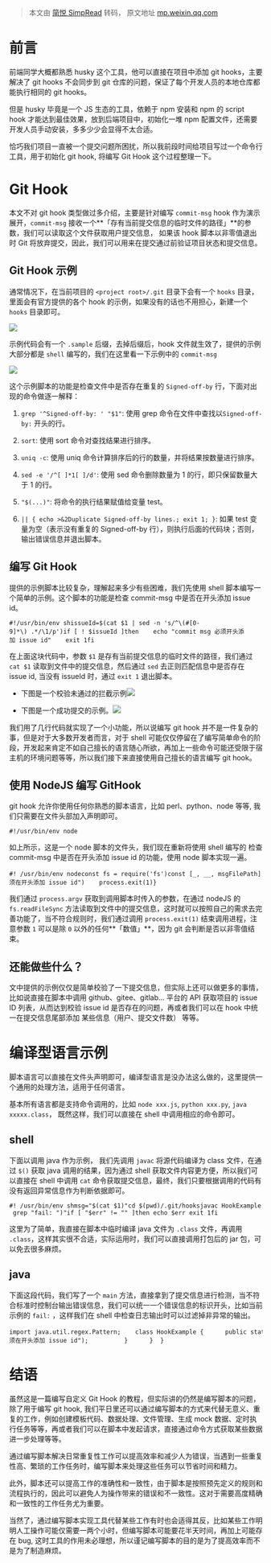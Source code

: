 > 本文由 [简悦 SimpRead](http://ksria.com/simpread/) 转码， 原文地址 [mp.weixin.qq.com](https://mp.weixin.qq.com/s/DAF1V80bJaV4glM0xOPPog)

前言
==

前端同学大概都熟悉 husky 这个工具，他可以直接在项目中添加 git hooks，主要解决了 git hooks 不会同步到 git 仓库的问题，保证了每个开发人员的本地仓库都能执行相同的 git hooks。

但是 husky 毕竟是一个 JS 生态的工具，依赖于 npm 安装和 npm 的 script hook 才能达到最佳效果，放到后端项目中，初始化一堆 npm 配置文件，还需要开发人员手动安装，多多少少会显得不太合适。

恰巧我们项目一直被一个提交问题所困扰，所以我前段时间给项目写过一个命令行工具，用于初始化 git hook, 将编写 Git Hook 这个过程整理一下。

Git Hook
========

本文不对 git hook 类型做过多介绍，主要是针对编写 `commit-msg` hook 作为演示展开，`commit-msg` 接收一个**「存有当前提交信息的临时文件的路径」**的参数，我们可以读取这个文件获取用户提交信息， 如果该 hook 脚本以非零值退出时 Git 将放弃提交，因此，我们可以用来在提交通过前验证项目状态和提交信息。

Git Hook 示例
-----------

通常情况下，在当前项目的 `<project root>/.git` 目录下会有一个 `hooks` 目录，里面会有官方提供的各个 hook 的示例，如果没有的话也不用担心，新建一个 `hooks` 目录即可。

![](https://mmbiz.qpic.cn/sz_mmbiz_png/qHBdbZiaNS2UKibzDnw99Cr69Act72W9PugowguV1BLH5UKibJfq4gjtTdhnw2mRj7TLKyHmXbewcwTu5Sp123MfA/640?wx_fmt=png)

示例代码会有一个 `.sample` 后缀，去掉后缀后，hook 文件就生效了，提供的示例大部分都是 `shell` 编写的，我们在这里看一下示例中的 `commit-msg`

![](https://mmbiz.qpic.cn/sz_mmbiz_png/qHBdbZiaNS2UKibzDnw99Cr69Act72W9Pu4qAQatl739QWyGY0W2nibcibZUjmvpFD3UicO6A8e2VL285UzmgSfDNCg/640?wx_fmt=png)

这个示例脚本的功能是检查文件中是否存在重复的 `Signed-off-by` 行，下面对出现的命令做逐一解释：

1.  `grep '^Signed-off-by: ' "$1"`: 使用 grep 命令在文件中查找以`Signed-off-by:` 开头的行。
    
2.  `sort`: 使用 sort 命令对查找结果进行排序。
    
3.  `uniq -c`: 使用 uniq 命令计算排序后的行的数量，并将结果按数量进行排序。
    
4.  `sed -e '/^[ ]*1[ ]/d'`: 使用 sed 命令删除数量为 1 的行，即只保留数量大于 1 的行。
    
5.  `"$(...)"`: 将命令的执行结果赋值给变量 test。
    
6.  `|| { echo >&2Duplicate Signed-off-by lines.; exit 1; }`: 如果 test 变量为空（表示没有重复的 Signed-off-by 行），则执行后面的代码块；否则，输出错误信息并退出脚本。
    

编写 Git Hook
-----------

提供的示例脚本比较复杂，理解起来多少有些困难，我们先使用 shell 脚本编写一个简单的示例。这个脚本的功能是检查 commit-msg 中是否在开头添加 issue id。

```
#!/usr/bin/env shissueId=$(cat $1 | sed -n 's/^\(#[0-9]*\) .*/\1/p')if [ ! $issueId ]then    echo "commit msg 必须开头添加 issue id"    exit 1fi
```

在上面这块代码中，参数 `$1` 是存有当前提交信息的临时文件的路径，我们通过 `cat $1` 读取到文件中的提交信息，然后通过 `sed` 去正则匹配信息中是否存在 issue id, 当没有 issueId 时，通过 `exit 1` 退出脚本。

*   下图是一个校验未通过的拦截示例![](https://mmbiz.qpic.cn/sz_mmbiz_png/qHBdbZiaNS2UKibzDnw99Cr69Act72W9Pu0bqg8OHchz6NvFu8r9NrCEFw1rt9hVyVVTEghlgKtA8AGsNcJ8vmqg/640?wx_fmt=png)
    
*   下图是一个成功提交的示例。![](https://mmbiz.qpic.cn/sz_mmbiz_png/qHBdbZiaNS2UKibzDnw99Cr69Act72W9Puyq1kgYJlnIdRzia9jcwGUibhoMMIiaZ6GYKZw3wyNtKvU67OhsMMByQLw/640?wx_fmt=png)
    

我们用了几行代码就实现了一个小功能，所以说编写 git hook 并不是一件复杂的事，但是对于大多数开发者而言，对于 shell 可能仅仅停留在了编写简单命令的阶段，开发起来肯定不如自己擅长的语言随心所欲，再加上一些命令可能还受限于宿主机的环境问题等等，所以我们接下来直接使用自己擅长的语言编写 git hook。

使用 NodeJS 编写 GitHook
--------------------

git hook 允许你使用任何你熟悉的脚本语言，比如 perl、python、node 等等, 我们只需要在文件头部加入声明即可。

```
#!/usr/bin/env node
```

如上所示，这是一个 node 脚本的文件头，我们现在重新将使用 shell 编写的 检查 commit-msg 中是否在开头添加 issue id 的功能，使用 node 脚本实现一遍。

```
#! /usr/bin/env nodeconst fs = require('fs')const [_, __, msgFilePath] = process.argvconst msg = fs.readFileSync(msgFilePath, { encoding: 'utf8' })const checkIssueId = /^#\d+\s+.*/.test(msg)if(!checkIssueId) {    console.log("commit msg 必须在开头添加 issue id")    process.exit(1)}
```

我们通过 `process.argv` 获取到调用脚本时传入的参数，在通过 nodeJS 的 `fs.readFileSync` 方法读取到文件中的提交信息，这时就可以按照自己的需求去完善功能了，当不符合规则时，我们通过调用 `process.exit(1)` 结束调用进程，注意参数 `1` 可以是除 `0` 以外的任何**「数值」**，因为 git 会判断是否以非零值结束。

还能做些什么？
-------

文中提供的示例仅仅是简单校验了一下提交信息，但实际上还可以做更多的事情，比如说直接在脚本中调用 github、gitee、gitlab... 平台的 API 获取项目的 issue ID 列表，从而达到校验 issue id 是否存在的问题，再或者我们可以在 hook 中统一在提交信息尾部添加 某些信息（用户、提交文件数） 等等。

编译型语言示例
=======

脚本语言可以直接在文件头声明即可，编译型语言是没办法这么做的，这里提供一个通用的处理方法，适用于任何语言。

基本所有语言都是支持命令调用的，比如 `node xxx.js`, `python xxx.py`, `java xxxxx.class`， 既然这样，我们可以直接在 shell 中调用相应的命令即可。

shell
-----

下面以调用 java 作为示例， 我们先调用 `javac` 将源代码编译为 class 文件，在通过 `$()` 获取 java 调用的结果，因为通过 shell 获取文件内容更方便，所以我们可以直接在 shell 中调用 `cat` 命令获取提交信息，最终，我们只要根据调用的代码有没有返回异常信息作为判断依据即可。

```
#! /usr/bin/env shmsg="$(cat $1)"cd $(pwd)/.git/hooksjavac HookExample.javacheckMsg="$(java HookExample "$msg")"err="$(echo $checkMsg | grep "fail: ")"if [ "$err" != "" ]then echo $err exit 1fi
```

这里为了简单，我直接在脚本中临时编译 java 文件为 `.class` 文件，再调用 `.class`，这样其实很不合适，实际运用时，我们可以直接调用打包后的 jar 包，可以免去很多麻烦。

java
----

下面这段代码，我们写了一个 `main` 方法，直接拿到了提交信息进行检测，当不符合标准时控制台输出错误信息，我们可以统一一个错误信息的标识开头，比如当前示例的 `fail:` ，这样我们在 shell 中检查日志输出时可以过滤掉非异常的输出。

```
import java.util.regex.Pattern;    class HookExample {      public static void main(String[] args) {          String commitMsg = args[0];          boolean checkIssueId = Pattern.matches("^#\\d+\\s+.*", commitMsg);          if(!checkIssueId) {              System.out.println("fail: commit msg 必须在开头添加 issue id");          }      }  }
```

结语
==

虽然这是一篇编写自定义 Git Hook 的教程，但实际讲的仍然是编写脚本的问题，除了用于编写 git hook, 我们平日里还可以通过编写脚本的方式来代替无意义、重复的工作，例如创建模板代码、数据处理、文件管理、生成 mock 数据、定时执行任务等等，再或者我们可以在脚本中发起请求，直接通过命令方式获取某些数据进一步处理等等。

通过编写脚本解决日常重复性工作可以提高效率和减少人为错误，当遇到一些重复性高、繁琐的工作任务时，编写脚本来处理这些任务可以节省时间和精力。

此外，脚本还可以提高工作的准确性和一致性，由于脚本是按照预先定义的规则和流程执行的，因此可以避免人为操作带来的错误和不一致性。这对于需要高度精确和一致性的工作任务尤为重要。

当然了，通过编写脚本实现工具代替某些工作有时也会适得其反，比如某些工作明明人工操作可能仅需要一两个小时，但编写脚本可能要花半天时间，再加上可能存在 bug, 这时工具的作用未必理想，所以谨记编写脚本的目的是为了提高效率而不是为了制造麻烦。